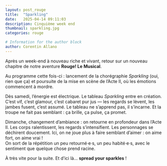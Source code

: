 ```yaml
---
layout: post_rouge
title:  "Sparkling"
date:   2025-04-14 09:11:03
description: Cinquième week end
thumbnail: sparkling.jpg
categories: rouge

# Information for the author block
author: Corentin Allano
---
```

Après un week-end à nouveau riche et vivant, retour sur un nouveau chapitre de notre aventure **Rouge! Le Musical**.     
        
Au programme cette fois-ci : lancement de la chorégraphie _Sparkling_ (oui, rien que ça) et poursuite de la mise en scène de l’Acte II, où les émotions commencent à mordre.     
      
Dès samedi, l’énergie est électrique. Le tableau _Sparkling_ entre en création. C’est vif, c’est glamour, c’est cabaret pur jus — les regards se lèvent, les jambes fusent, c’est assumé. Le tableau ne s’apprend pas, il s’incarne. Et la troupe ne fait pas semblant : ça brille, ça pulse, ça promet.       
       
Dimanche, changement d’ambiance : on retourne en profondeur dans l’Acte II. Les corps ralentissent, les regards s’intensifient. Les personnages se déchirent doucement. Ici, on ne joue plus à faire semblant d’aimer : on aime fort, on aime vrai !       
On sort de la répétition un peu retourné·e·s, un peu habité·e·s, avec le sentiment que quelque chose prend racine.        
       
À très vite pour la suite. Et d’ici là… **spread your sparkles** !      
